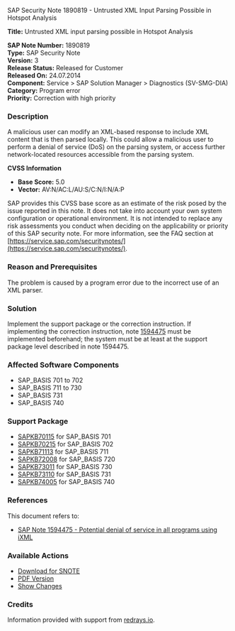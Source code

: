 SAP Security Note 1890819 - Untrusted XML Input Parsing Possible in Hotspot Analysis

**Title:** Untrusted XML input parsing possible in Hotspot Analysis

**SAP Note Number:** 1890819  
**Type:** SAP Security Note  
**Version:** 3  
**Release Status:** Released for Customer  
**Released On:** 24.07.2014  
**Component:** Service > SAP Solution Manager > Diagnostics (SV-SMG-DIA)  
**Category:** Program error  
**Priority:** Correction with high priority  

### Description

A malicious user can modify an XML-based response to include XML content that is then parsed locally. This could allow a malicious user to perform a denial of service (DoS) on the parsing system, or access further network-located resources accessible from the parsing system.

**CVSS Information**

- **Base Score:** 5.0
- **Vector:** AV:N/AC:L/AU:S/C:N/I:N/A:P

SAP provides this CVSS base score as an estimate of the risk posed by the issue reported in this note. It does not take into account your own system configuration or operational environment. It is not intended to replace any risk assessments you conduct when deciding on the applicability or priority of this SAP security note. For more information, see the FAQ section at [https://service.sap.com/securitynotes/](https://service.sap.com/securitynotes/).

### Reason and Prerequisites

The problem is caused by a program error due to the incorrect use of an XML parser.

### Solution

Implement the support package or the correction instruction. If implementing the correction instruction, note [1594475](https://me.sap.com/notes/1594475) must be implemented beforehand; the system must be at least at the support package level described in note 1594475.

### Affected Software Components

- SAP_BASIS 701 to 702
- SAP_BASIS 711 to 730
- SAP_BASIS 731
- SAP_BASIS 740

### Support Package

- [SAPKB70115](https://me.sap.com/supportpackage/SAPKB70115) for SAP_BASIS 701
- [SAPKB70215](https://me.sap.com/supportpackage/SAPKB70215) for SAP_BASIS 702
- [SAPKB71113](https://me.sap.com/supportpackage/SAPKB71113) for SAP_BASIS 711
- [SAPKB72008](https://me.sap.com/supportpackage/SAPKB72008) for SAP_BASIS 720
- [SAPKB73011](https://me.sap.com/supportpackage/SAPKB73011) for SAP_BASIS 730
- [SAPKB73110](https://me.sap.com/supportpackage/SAPKB73110) for SAP_BASIS 731
- [SAPKB74005](https://me.sap.com/supportpackage/SAPKB74005) for SAP_BASIS 740

### References

This document refers to:
- [SAP Note 1594475 - Potential denial of service in all programs using iXML](https://me.sap.com/notes/1594475)

### Available Actions

- [Download for SNOTE](https://notesdownloads.sap.com/note/0040000011173862017)
- [PDF Version](https://userapps.support.sap.com/sap/support/sfm/notes/print/0001890819?language=en-US&token=F37F10216D30DA5609BDB754571B7D00)
- [Show Changes](https://me.sap.com/notesLatestChanges/0001890819/E/diff)

### Credits

Information provided with support from [redrays.io](https://redrays.io).